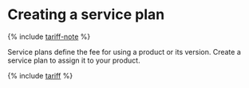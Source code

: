 # Creating a service plan

{% include [tariff-note](../../_includes/marketplace/tariff-note.md) %}

Service plans define the fee for using a product or its version. Create a service plan to assign it to your product.

{% include [tariff](../../_includes/marketplace/tariff.md) %}

